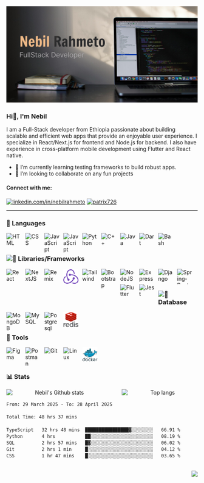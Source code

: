 

<img src="./ReadMe-Header.png">

### Hi👋, I'm Nebil
I am a Full-Stack developer from Ethiopia passionate about building scalable and efficient web apps that provide an enjoyable user experience. I specialize in React/Next.js for frontend and Node.js for backend. I also have experience in cross-platform mobile development using Flutter and React native.
- 🌱 I’m currently learning testing frameworks to build robust apps.
- 👯 I’m looking to collaborate on any fun projects
#### Connect with me:
<p align="left">  
<a href="https://linkedin.com/in/nebilrahmeto" target="blank"><img align="center" src="https://raw.githubusercontent.com/rahuldkjain/github-profile-readme-generator/master/src/images/icons/Social/linked-in-alt.svg" alt="linkedin.com/in/nebilrahmeto" height="30" width="40" /></a>  
<a href="https://www.leetcode.com/patrix726" target="blank"><img align="center" src="https://raw.githubusercontent.com/rahuldkjain/github-profile-readme-generator/master/src/images/icons/Social/leet-code.svg" alt="patrix726" height="30" width="40" /></a>  
</p>

---

### 🧰 Languages

<p align="left">
<img align="left" alt="HTML" width="40px" style="padding-right:10px;" src="https://cdn.jsdelivr.net/gh/devicons/devicon/icons/html5/html5-plain.svg" />
<img align="left" alt="CSS" width="40px" style="padding-right:10px;" src="https://cdn.jsdelivr.net/gh/devicons/devicon/icons/css3/css3-plain.svg" />
<img align="left" alt="JavaScript" width="40px" style="padding-right:10px;" src="https://cdn.jsdelivr.net/gh/devicons/devicon/icons/javascript/javascript-plain.svg" />
<img align="left" alt="JavaScript" width="40px" style="padding-right:10px;" src="https://cdn.jsdelivr.net/gh/devicons/devicon@latest/icons/typescript/typescript-original.svg" />
<img align="left" alt="Python" width="40px" style="padding-right:10px;" src="https://cdn.jsdelivr.net/gh/devicons/devicon/icons/python/python-plain.svg" />
<img align="left" alt="C++" width="40px" style="padding-right:10px;" src="https://cdn.jsdelivr.net/gh/devicons/devicon@latest/icons/cplusplus/cplusplus-original.svg" />
<img align="left" alt="Java" width="40px" style="padding-right:10px;" src="https://cdn.jsdelivr.net/gh/devicons/devicon/icons/java/java-original.svg"/>
<img align="left" alt="Dart" width="40px" style="padding-right:10px;" src="https://cdn.jsdelivr.net/gh/devicons/devicon@latest/icons/dart/dart-original.svg" />
<img align="left" alt="Bash" width="40px" src="https://img.icons8.com/?size=100&id=9MJf0ngDwS8z&format=png&color=000000" />
</p>

<br/>
<br/>

### <img alt="🧰" height="20px" src="https://img.icons8.com/?size=100&id=0SUK7eSJS0sH&format=png&color=000000"/> Libraries/Frameworks

<p align="left">
<img align="left" alt="React" width="40px" style="padding-right:10px;" src="https://cdn.jsdelivr.net/gh/devicons/devicon/icons/react/react-original.svg" />
<img align="left" alt="NextJS" width="40px" style="padding-right:10px;" src="https://cdn.jsdelivr.net/gh/devicons/devicon@latest/icons/nextjs/nextjs-original.svg" />
<img align="left" alt="Remix" width="40px" style="padding-right:10px;" src="https://remix.run/_brand/remix-letter-glowing.svg" />
<img align="left" alt="Redux"src="https://raw.githubusercontent.com/devicons/devicon/master/icons/redux/redux-original.svg" style="padding-right:10px;" alt="redux" width="40" height="40"/>
<img align="left" alt="Tailwind" width="40px" style="padding-right:10px;" src="https://cdn.jsdelivr.net/gh/devicons/devicon@latest/icons/tailwindcss/tailwindcss-original.svg" />
<img align="left" alt="Bootstrap" width="40px" style="padding-right:10px;" src="https://cdn.jsdelivr.net/gh/devicons/devicon/icons/bootstrap/bootstrap-original.svg" />
<img align="left" alt="NodeJS" width="40px" style="padding-right:10px;" src="https://cdn.jsdelivr.net/gh/devicons/devicon@latest/icons/nodejs/nodejs-original-wordmark.svg" />
<img align="left" alt="Express" width="40px" style="padding-right:10px;" src="https://img.icons8.com/?size=100&id=kg46nzoJrmTR&format=png&color=104A8F" />
<img align="left" alt="Django" src="https://cdn.worldvectorlogo.com/logos/django.svg" style="padding-right:10px;"  width="40" height="40"/>
<img align="left" alt="Spring-Boot" src="https://www.vectorlogo.zone/logos/springio/springio-icon.svg" style="padding-right:10px;" width="40" height="40"/>
<img align="left" alt="Flutter" width="40px" style="padding-right:10px;" src="https://cdn.jsdelivr.net/gh/devicons/devicon@latest/icons/flutter/flutter-original.svg" />
<img align="left" alt="Jest" src="https://www.vectorlogo.zone/logos/jestjsio/jestjsio-icon.svg" style="padding-right:10px;" width="40" height="40"/>

</p>

<br/>
<br/>

### <img alt="🧰" width="18px" src="https://img.icons8.com/?size=100&id=1476&format=png&color=104A8F"/> Database

<p align="left">
<img align="left" alt="MongoDB" width="40px" style="padding-right:10px;" src="https://cdn.jsdelivr.net/gh/devicons/devicon@latest/icons/mongodb/mongodb-original.svg" />
<img align="left" alt="MySQL" width="40px" style="padding-right:10px;" src="https://cdn.jsdelivr.net/gh/devicons/devicon@latest/icons/mysql/mysql-original.svg"/>
<img align="left" alt="Postgresql" width="40px" style="padding-right:10px;" src="https://cdn.jsdelivr.net/gh/devicons/devicon@latest/icons/postgresql/postgresql-original.svg" />
<img align="left" alt="Redis" width="40px" style="padding-right:10px;" src="https://raw.githubusercontent.com/devicons/devicon/master/icons/redis/redis-original-wordmark.svg" />
</p>


<br/>
<br/>

### 🔧 Tools

<p align="left">
<img src="https://raw.githubusercontent.com/devicons/devicon/master/icons/docker/docker-original-wordmark.svg" alt="docker" width="40" height="40"/>
<img align="left" alt="Figma" width="40px" style="padding-right:10px;" src="https://cdn.jsdelivr.net/gh/devicons/devicon@latest/icons/figma/figma-original.svg" />
<img align="left" alt="Postman" width="40px" style="padding-right:10px;" src="https://cdn.jsdelivr.net/gh/devicons/devicon@latest/icons/postman/postman-original.svg" />
<img align="left" alt="Git" width="40px" style="padding-right:10px;" src="https://cdn.jsdelivr.net/gh/devicons/devicon@latest/icons/git/git-original.svg" />
<img align="left" alt="Linux" width="40px" style="padding-right:10px;" src="https://cdn.jsdelivr.net/gh/devicons/devicon/icons/linux/linux-original.svg" />
</p>

### 📊 Stats

<div align="center" style="width: 100%; display: flex; flex-direction: row; align-items: center; justify-content: space-around; gap: 40px;">
  <img height=auto width=52.6% src="https://github-readme-stats.vercel.app/api?username=patrix726&show_icons=true&theme=github_dark" alt="Nebil's Github stats">
  <img height=auto width=40% src="https://github-readme-stats.vercel.app/api/top-langs/?username=patrix726&layout=compact&theme=github_dark&exclude_repo=CS1graphics-Project" alt="Top langs">
</div>
<!--START_SECTION:waka-->

```txt
From: 29 March 2025 - To: 28 April 2025

Total Time: 48 hrs 37 mins

TypeScript   32 hrs 48 mins  ████████████████▓░░░░░░░░   66.91 %
Python       4 hrs           ██░░░░░░░░░░░░░░░░░░░░░░░   08.19 %
SQL          2 hrs 57 mins   █▓░░░░░░░░░░░░░░░░░░░░░░░   06.02 %
Git          2 hrs 1 min     █░░░░░░░░░░░░░░░░░░░░░░░░   04.12 %
CSS          1 hr 47 mins    █░░░░░░░░░░░░░░░░░░░░░░░░   03.65 %
```

<!--END_SECTION:waka-->
<br/>
<img align="right" src="https://komarev.com/ghpvc/?username=patrix726&color=ef8354&style=for-the-badge&abbreviated=true">

